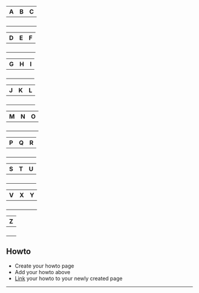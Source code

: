 

A | B | C
------------ | ------------- | -------------
  |   | 
  |   | 
  |   | 
  |   | 

D | E | F
------------ | ------------- | -------------
  |   | 
  |   | 
  |   | 
  |   | 

G | H | I
------------ | ------------- | -------------
  |   | 
  |   | 
  |   | 
  |   | 

J | K | L
------------ | ------------- | -------------
  |   | 
  |   | 
  |   | 
  |   | 
 
M | N | O
------------ | ------------- | -------------
  |   | 
  |   | 
  |   | 
  |   | 

P | Q | R
------------ | ------------- | -------------
  |   | 
  |   | 
  |   | 
  |   | 

S | T | U
------------ | ------------- | -------------
  |   | 
  |   | 
  |   | 
  |   | 

V | X | Y
------------ | ------------- | -------------
  |   | 
  |   | 
  |   | 
  |   | 
 
Z |
------------ | 
  |   | 
  |   | 
  |   | 
  |   | 
  
  
## Howto 

* Create your howto page
* Add your howto above
* [Link](https://www.mkdocs.org/user-guide/writing-your-docs/#linking-documents) your howto to your newly created page

************************************************